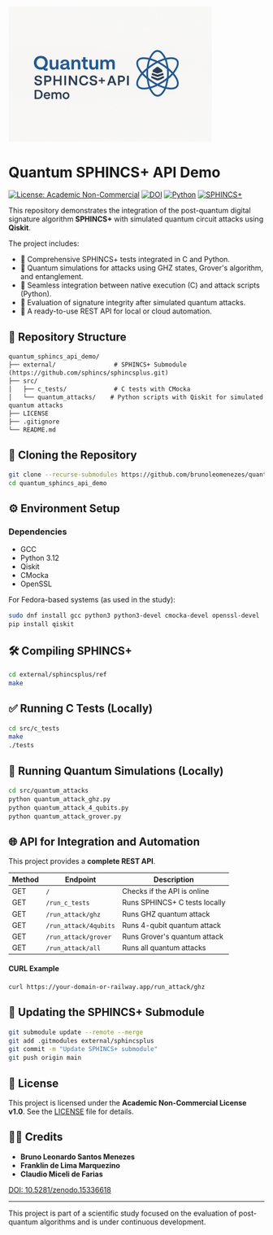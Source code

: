<p align="left">
  <a href="https://github.com/brunoleomenezes/quantum_sphincs_api_demo">
    <img src="assets/logo.png" alt="Quantum SPHINCS+ API Demo logo" width="400"/>
  </a>
</p>

# Quantum SPHINCS+ API Demo

[![License: Academic Non-Commercial](https://img.shields.io/badge/license-Academic%20Non--Commercial-blue)](LICENSE)
[![DOI](https://zenodo.org/badge/DOI/10.5281/zenodo.15336618.svg)](https://doi.org/10.5281/zenodo.15336618)
[![Python](https://img.shields.io/badge/Python-3.12-blue.svg)](https://www.python.org/)
[![SPHINCS+](https://img.shields.io/badge/SPHINCS%2B-integrated-brightgreen)](https://github.com/sphincs/sphincsplus)

This repository demonstrates the integration of the post-quantum digital signature algorithm **SPHINCS+** with simulated quantum circuit attacks using **Qiskit**.

The project includes:

- 📌 Comprehensive SPHINCS+ tests integrated in C and Python.
- 📌 Quantum simulations for attacks using GHZ states, Grover's algorithm, and entanglement.
- 📌 Seamless integration between native execution (C) and attack scripts (Python).
- 📌 Evaluation of signature integrity after simulated quantum attacks.
- 📌 A ready-to-use REST API for local or cloud automation.

## 📁 Repository Structure

```
quantum_sphincs_api_demo/
├── external/                # SPHINCS+ Submodule (https://github.com/sphincs/sphincsplus.git)
├── src/
│   ├── c_tests/             # C tests with CMocka
│   └── quantum_attacks/    # Python scripts with Qiskit for simulated quantum attacks
├── LICENSE
├── .gitignore
└── README.md
```

## 🚀 Cloning the Repository

```bash
git clone --recurse-submodules https://github.com/brunoleomenezes/quantum_sphincs_api_demo.git
cd quantum_sphincs_api_demo
```

## ⚙️ Environment Setup

### Dependencies

- GCC
- Python 3.12
- Qiskit
- CMocka
- OpenSSL

For Fedora-based systems (as used in the study):

```bash
sudo dnf install gcc python3 python3-devel cmocka-devel openssl-devel
pip install qiskit
```

## 🛠️ Compiling SPHINCS+

```bash
cd external/sphincsplus/ref
make
```

## ✅ Running C Tests (Locally)

```bash
cd src/c_tests
make
./tests
```

## 🧪 Running Quantum Simulations (Locally)

```bash
cd src/quantum_attacks
python quantum_attack_ghz.py
python quantum_attack_4_qubits.py
python quantum_attack_grover.py
```

## 🌐 API for Integration and Automation

This project provides a **complete REST API**.

| Method | Endpoint | Description |
|--------|----------|-------------|
| GET | `/` | Checks if the API is online |
| GET | `/run_c_tests` | Runs SPHINCS+ C tests locally |
| GET | `/run_attack/ghz` | Runs GHZ quantum attack |
| GET | `/run_attack/4qubits` | Runs 4-qubit quantum attack |
| GET | `/run_attack/grover` | Runs Grover's quantum attack |
| GET | `/run_attack/all` | Runs all quantum attacks |

#### CURL Example

```bash
curl https://your-domain-or-railway.app/run_attack/ghz
```

## 🔄 Updating the SPHINCS+ Submodule

```bash
git submodule update --remote --merge
git add .gitmodules external/sphincsplus
git commit -m "Update SPHINCS+ submodule"
git push origin main
```

## 📜 License

This project is licensed under the **Academic Non-Commercial License v1.0**. See the [LICENSE](LICENSE) file for details.

## 👨‍💻 Credits

- **Bruno Leonardo Santos Menezes**
- **Franklin de Lima Marquezino**
- **Claudio Miceli de Farias**

[DOI: 10.5281/zenodo.15336618](https://doi.org/10.5281/zenodo.15336618)

---

This project is part of a scientific study focused on the evaluation of post-quantum algorithms and is under continuous development.
